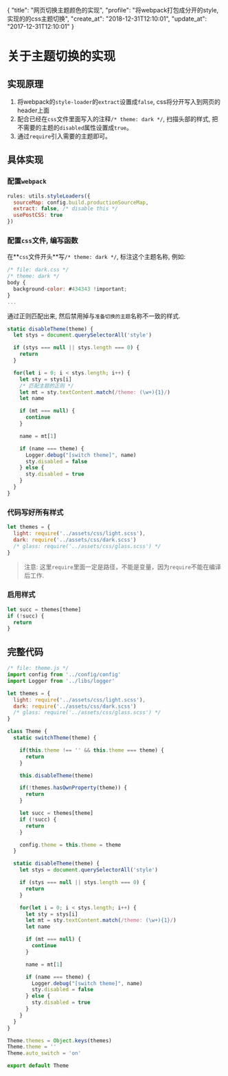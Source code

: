 {
  "title": "网页切换主题颜色的实现",
  "profile": "将webpack打包成分开的style, 实现的的css主题切换",
  "create_at": "2018-12-31T12:10:01",
  "update_at": "2017-12-31T12:10:01"
}
# 关于主题切换的实现

## 实现原理
1. 将webpack的`style-loader`的`extract`设置成`false`, css将分开写入到网页的header上面
2. 配合已经在`css`文件里面写入的注释`/* theme: dark */`, 扫描头部的样式, 
把不需要的主题的`disabled`属性设置成`true`。
3. 通过`require`引入需要的主题即可。

## 具体实现

### 配置`webpack`
```javascript
rules: utils.styleLoaders({
  sourceMap: config.build.productionSourceMap,
  extract: false, /* disable this */
  usePostCSS: true
})
```

### 配置`css`文件, 编写函数
在**`css`文件开头**写`/* theme: dark */`, 标注这个主题名称, 例如:  
```javascript
/* file: dark.css */
/* theme: dark */
body {
  background-color: #434343 !important;
}
...
```

通过正则匹配出来, 然后禁用掉与`准备切换的主题`名称不一致的样式.  
```javascript
static disableTheme(theme) {
  let stys = document.querySelectorAll('style')

  if (stys === null || stys.length === 0) {
    return
  }

  for(let i = 0; i < stys.length; i++) {
    let sty = stys[i]
    /* 匹配主题的正则 */
    let mt = sty.textContent.match(/theme: (\w+){1}/)
    let name

    if (mt === null) {
      continue
    }

    name = mt[1]

    if (name === theme) {
      Logger.debug("[switch theme]", name)
      sty.disabled = false
    } else {
      sty.disabled = true
    }
  }
}
```

### 代码写好所有样式
```javascript
let themes = {
  light: require('../assets/css/light.scss'),
  dark: require('../assets/css/dark.scss')
  /* glass: require('../assets/css/glass.scss') */
}
```
> 注意: 这里`require`里面一定是路径，不能是变量，因为`require`不能在编译后工作.

### 启用样式
```javascript
let succ = themes[theme]
if (!succ) {
  return
}
```

## 完整代码
```javascript
/* file: theme.js */
import config from '../config/config'
import Logger from '../libs/logger'

let themes = {
  light: require('../assets/css/light.scss'),
  dark: require('../assets/css/dark.scss')
  /* glass: require('../assets/css/glass.scss') */
}

class Theme {
  static switchTheme(theme) {

    if(this.theme !== '' && this.theme === theme) {
      return
    }

    this.disableTheme(theme)

    if(!themes.hasOwnProperty(theme)) {
      return
    }

    let succ = themes[theme]
    if (!succ) {
      return
    }

    config.theme = this.theme = theme
  }

  static disableTheme(theme) {
    let stys = document.querySelectorAll('style')

    if (stys === null || stys.length === 0) {
      return
    }

    for(let i = 0; i < stys.length; i++) {
      let sty = stys[i]
      let mt = sty.textContent.match(/theme: (\w+){1}/)
      let name

      if (mt === null) {
        continue
      }

      name = mt[1]

      if (name === theme) {
        Logger.debug("[switch theme]", name)
        sty.disabled = false
      } else {
        sty.disabled = true
      }
    }
  }
}

Theme.themes = Object.keys(themes)
Theme.theme = ''
Theme.auto_switch = 'on'

export default Theme
```
